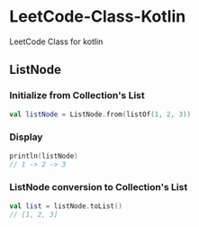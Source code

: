# LeetCode-Class-Kotlin
LeetCode Class for kotlin

## ListNode
### Initialize from Collection's List
```kotlin
val listNode = ListNode.from(listOf(1, 2, 3))
```

### Display
```kotlin
println(listNode)
// 1 -> 2 -> 3
```

### ListNode conversion to Collection's List
```kotlin
val list = listNode.toList()
// [1, 2, 3]
```
